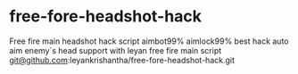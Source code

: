 # free-fore-headshot-hack
Free fire main headshot hack script aimbot99% aimlock99% best hack auto aim enemy`s head support with leyan free fire main script
git@github.com:leyankrishantha/free-fore-headshot-hack.git
